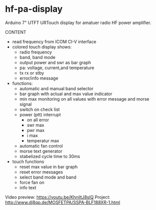 # hf-pa-display
Arduino 7" UTFT URTouch display for amatuer radio HF power amplifier. 

CONTENT 
- read frequency from ICOM CI-V interface
- colored touch display shows: 
  - radio frequency
  - band, band mode  
  - output power and swr as bar graph
  - pa: voltage, current,and temperature 
  - tx rx or stby
  - error/info message
- functions:
  - automatic and manual band selector
  - bar graph with actual and max value indicator
  - min max monitoring on all values with error message and morse signal
  - switch on check list 
  - power (ptt) interrupt 
    - on all error
    - swr max
    - pwr max
    - i max
    - temperatur max
  - automatic fan control 
  - morse text generator  
  - stabelized cycle time to 30ms
- touch functions
  - reset max value in bar graph
  - reset error messages
  - select band mode and band
  - force fan on
  - info text

Video preview: https://youtu.be/KhniltJ8slQ
Project: http://www.dj8qp.de/MOSFETPA/SSPA-BLF188XR-1.html
